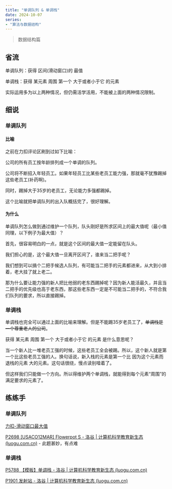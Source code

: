 ```yaml
---
title: "单调队列 & 单调栈"
date: 2024-10-07
series: 
- "算法与数据结构"
---
```


> 数据结构篇
## 省流

单调队列：获得 区间(滑动窗口)的 最值

单调栈：获得 某元素 周围 第一个 大于或者小于它 的元素

实际运用多为以上两种情况，但仍需活学活用，不能被上面的两种情况限制。

## 细说

### 单调队列

#### 比喻

之前在力扣评论区刷到过如下比喻：

公司的所有员工按年龄排列成一个单调的队列。

公司将不断招入年轻员工。如果年轻员工比某些老员工能力强，那就毫不犹豫踢掉这些老员工(补药啊)。

同时，踢掉大于35岁的老员工，无论能力多强都踢掉。

这个比喻就把单调队列的出入队概括完了，很好理解。

#### 为什么

单调队列怎么做到通过维护一个队列，队头刚好是所求区间上的最大值呢（最小值同理，以下例子为最大值）？

首先，很容易明白的一点，就是这个区间的最大值一定能留在队头。

我们担心的是，这个最大值一旦离开区间了，谁来当二把手呢？

我们想到可以搞个二把手候选人队列，有可能当二把手的元素都进来，从大到小排着，老大挂了就上老二。

那为什么要让能力强的新人把比他弱的老东西踢掉呢？因为新人能活最久，并且当二把手的优先级也高于老东西，那这些老东西一定是不可能当二把手的，不符合我们队列的要求，所以直接踢掉。

### 单调栈

单调栈也完全可以通过上面的比喻来理解。但是不能踢35岁老员工了，~~单调栈是一个尊重老人的公司~~。

获得 某元素 周围 第一个 大于或者小于它 的元素 是什么意思呢？

当一个新人比一堆老员工强的时候，这些老员工全会被踢。所以，这个新人就是第一个比这些老员工强的人。换句话说，新入栈的元素是第一个比  因为这个元素而退栈的元素  大的元素。这句话很绕，慢点读别噎着了。

但这样我们只能做一个方向。所以得维护两个单调栈，就能得到每个元素“周围”的满足要求的元素了。

## 练练手

### 单调队列

[力扣-滑动窗口最大值](https://leetcode.cn/problems/sliding-window-maximum/description/?envType=study-plan-v2&envId=top-100-liked)

[P2698 [USACO12MAR] Flowerpot S - 洛谷 | 计算机科学教育新生态 (luogu.com.cn)](https://www.luogu.com.cn/problem/P2698) - 此题甚妙，有点难

### 单调栈

[P5788 【模板】单调栈 - 洛谷 | 计算机科学教育新生态 (luogu.com.cn)](https://www.luogu.com.cn/problem/P5788)

[P1901 发射站 - 洛谷 | 计算机科学教育新生态 (luogu.com.cn)](https://www.luogu.com.cn/problem/P1901)
